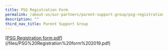 ```yaml
---
title: PSG Registration Form
permalink: /about-us/our-partners/parent-support-group/psg-registration-form/
description: ""
third_nav_title: Parent Support Group
---
```

[[PSG Registration form.pdf](https://geylangmethodistpri.moe.edu.sg/qql/slot/u176/Geylang%20Methodist%20Pri%20(2019)/About%20Us/Our%20Partners/Parent%20Support%20Group/PSG%20Registration%20Form/PSG%20Registration%20form%202019.pdf)](/files/PSG%20Registration%20form%202019.pdf)